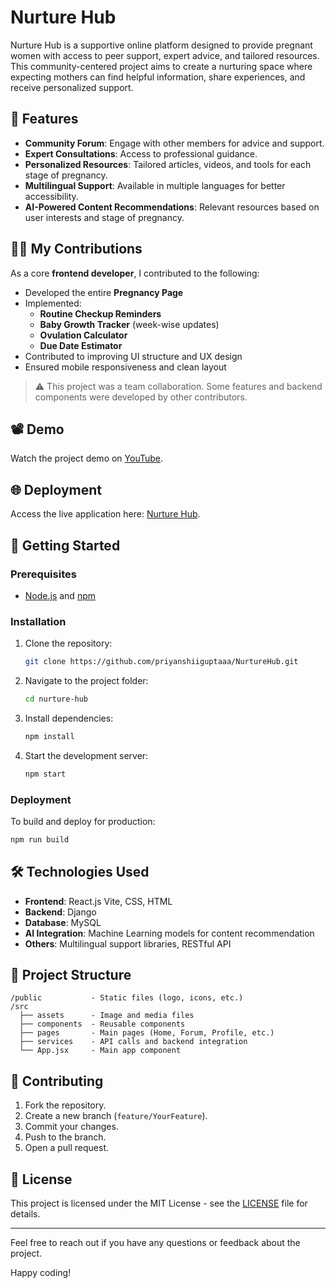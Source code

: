 # Nurture Hub

Nurture Hub is a supportive online platform designed to provide pregnant women with access to peer support, expert advice, and tailored resources. This community-centered project aims to create a nurturing space where expecting mothers can find helpful information, share experiences, and receive personalized support.


## 📌 Features
- **Community Forum**: Engage with other members for advice and support.
- **Expert Consultations**: Access to professional guidance.
- **Personalized Resources**: Tailored articles, videos, and tools for each stage of pregnancy.
- **Multilingual Support**: Available in multiple languages for better accessibility.
- **AI-Powered Content Recommendations**: Relevant resources based on user interests and stage of pregnancy.

## 🧑‍💻 My Contributions  
As a core **frontend developer**, I contributed to the following:

- Developed the entire **Pregnancy Page**  
- Implemented:  
  - **Routine Checkup Reminders**  
  - **Baby Growth Tracker** (week-wise updates)  
  - **Ovulation Calculator**  
  - **Due Date Estimator**  
- Contributed to improving UI structure and UX design  
- Ensured mobile responsiveness and clean layout

> ⚠️ This project was a team collaboration. Some features and backend components were developed by other contributors.

## 📽️ Demo
Watch the project demo on [YouTube](https://youtu.be/rcdEfAfdUiY).

## 🌐 Deployment
Access the live application here: [Nurture Hub](https://nurture-hub.vercel.app/).

## 🚀 Getting Started

### Prerequisites
- [Node.js](https://nodejs.org/) and [npm](https://www.npmjs.com/)

### Installation

1. Clone the repository:
   ```bash
   git clone https://github.com/priyanshiiguptaaa/NurtureHub.git
   ```
2. Navigate to the project folder:
   ```bash
   cd nurture-hub
   ```
3. Install dependencies:
   ```bash
   npm install
   ```
4. Start the development server:
   ```bash
   npm start
   ```

### Deployment
To build and deploy for production:
```bash
npm run build
```

## 🛠️ Technologies Used
- **Frontend**: React.js Vite, CSS, HTML
- **Backend**: Django
- **Database**: MySQL
- **AI Integration**: Machine Learning models for content recommendation
- **Others**: Multilingual support libraries, RESTful API

## 📂 Project Structure

```
/public           - Static files (logo, icons, etc.)
/src
  ├── assets      - Image and media files
  ├── components  - Reusable components
  ├── pages       - Main pages (Home, Forum, Profile, etc.)
  ├── services    - API calls and backend integration
  └── App.jsx     - Main app component
```

## 🤝 Contributing
1. Fork the repository.
2. Create a new branch (`feature/YourFeature`).
3. Commit your changes.
4. Push to the branch.
5. Open a pull request.

## 📄 License
This project is licensed under the MIT License - see the [LICENSE](LICENSE) file for details.

---

Feel free to reach out if you have any questions or feedback about the project. 

Happy coding!
